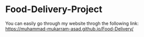 # Food-Delivery-Project
You can easily go through my website throgh the following link:
https://muhammad-mukarram-asad.github.io/Food-Delivery/
